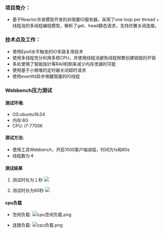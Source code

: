 ### 项目简介：
 - 基于Reactor并发模型开发的非阻塞IO服务器，采用了one loop per thread + 线程池的多线程编程模型，解析了get、head静态请求，支持优雅关闭连接。

### 技术点及工作：
- 使用Epoll水平触发的IO多路复用技术
- 使用多线程充分利用多核CPU，并使用线程池避免线程频繁创建销毁的开销
- 多处使用了智能指针等RAII机制来减少内存泄漏的可能
- 使用基于小根堆的定时器关闭超时请求
- 使用eventfd异步唤醒阻塞的IO线程

### Webbench压力测试
#### 测试环境: 
- OS:ubuntu16.04
- 内存:8G
- CPU: i7-7700K

#### 测试方法:
- 使用工具Webbench，开启1000客户端进程，时间为1s和60s
- 线程数为４
#### 测试结果
1.  测试时长为１秒
![](https://upload-images.jianshu.io/upload_images/569253-80306c2dae149563.png?imageMogr2/auto-orient/strip%7CimageView2/2/w/1240)

2.  测试时长为60秒
![](https://upload-images.jianshu.io/upload_images/569253-9c3fc921702656c8.png?imageMogr2/auto-orient/strip%7CimageView2/2/w/1240)

#### cpu负载
- 空闲负载:
![cpu空闲负载.png](https://upload-images.jianshu.io/upload_images/569253-fa2cf21c801e37a4.png?imageMogr2/auto-orient/strip%7CimageView2/2/w/1240)

- 连接负载:
![cpu负载.png](https://upload-images.jianshu.io/upload_images/569253-b978ff479a7f2959.png?imageMogr2/auto-orient/strip%7CimageView2/2/w/1240)
